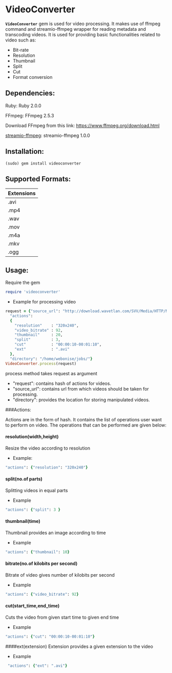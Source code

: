 VideoConverter
==============

**`VideoConverter`** gem is used for video processing. It makes use of ffmpeg command and streamio-ffmpeg wrapper for reading metadata and transcoding videos. It is used for providing basic functionalities related to video such as:
* Bit-rate
* Resolution
* Thumbnail
* Split
* Cut
* Format conversion

Dependencies: 
------------
Ruby:
Ruby 2.0.0

FFmpeg:
FFmpeg 2.5.3

Download FFmpeg from this link:
https://www.ffmpeg.org/download.html

[streamio-ffmpeg](http://www.rubydoc.info/gems/streamio-ffmpeg):
streamio-ffmpeg 1.0.0

Installation:
------------
```Shell
(sudo) gem install videoconverter
```
Supported Formats:
-----------------

|Extensions|
|----------|
|.avi      | 
|.mp4      |  
|.wav      | 
|.mov      |  
|.m4a      | 
|.mkv      | 
|.ogg      |


Usage:
-----
Require the gem

``` ruby
require 'videoconverter'
```
* Example for processing video
``` ruby
request = {"source_url": "http://download.wavetlan.com/SVV/Media/HTTP/MP4/ConvertedFiles/Media-Convert/Unsupported/test7.mp4",
  "actions": 
  {
    "resolution"    : "320x240",
    "video_bitrate" : 92,
    "thumbnail"     : 20,
    "split"         : 3,
    "cut"           : "00:00:10-00:01:10",
    "ext"           : ".avi"
  },
  "directory": "/home/webonise/jobs/"}
VideoConverter.process(request)
```
process method takes request as argument

* "request": contains hash of actions for  videos. 
* "source_url": contains url from which videos should be taken for processing.
* "directory": provides the location for storing manipulated videos.

###Actions:

Actions are in the form of hash. It contains the list of operations user want to perform on video. The operations that can be performed are given below:

#### resolution(width,height)
Resize the video according to resolution

* Example:

``` ruby
"actions": {"resolution": "320x240"}
```

#### split(no.of parts)
Splitting videos in equal parts

* Example

``` ruby
"actions": {"split": 3 }
```

#### thumbnail(time)
Thumbnail provides an image according to time

* Example

``` ruby
"actions": {"thumbnail": 10}
```

#### bitrate(no.of kilobits per second)
Bitrate of video gives number of kilobits per second

* Example

``` ruby
"actions": {"video_bitrate": 92}
```
#### cut(start_time,end_time)
Cuts the video from given start time to given end time

* Example

``` ruby
"actions": {"cut": "00:00:10-00:01:10"}
```
####ext(extension)
Extension provides a given extension to the video

* Example

``` ruby
 "actions": {"ext": ".avi"}
```
